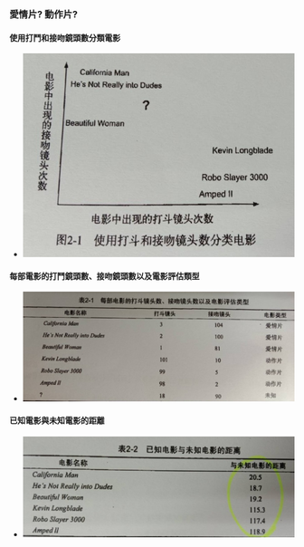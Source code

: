### 愛情片? 動作片?
#### 使用打鬥和接吻鏡頭數分類電影
* ![p1](https://github.com/jumbokh/ML-Class/blob/main/images/106334.jpg)
#### 每部電影的打鬥鏡頭數、接吻鏡頭數以及電影評估類型
* ![p2](https://github.com/jumbokh/ML-Class/blob/main/images/106337.jpg)
#### 已知電影與未知電影的距離
* ![p3](https://github.com/jumbokh/ML-Class/blob/main/images/106335.jpg)
##
